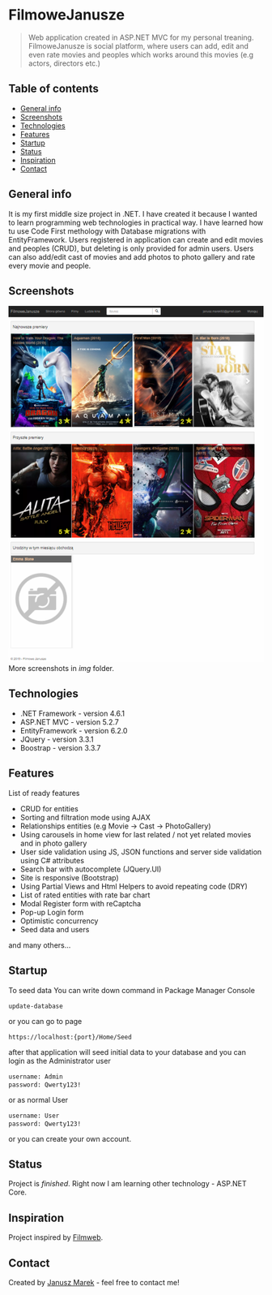 # FilmoweJanusze
> Web application created in ASP.NET MVC for my personal treaning. FilmoweJanusze is social platform, where users can add, edit and even rate movies and peoples which works around this movies (e.g actors, directors etc.)

## Table of contents
* [General info](#general-info)
* [Screenshots](#screenshots)
* [Technologies](#technologies)
* [Features](#features)
* [Startup](#startup)
* [Status](#status)
* [Inspiration](#inspiration)
* [Contact](#contact)

## General info
It is my first middle size project in .NET. I have created it because I wanted to learn programming web technologies in practical way.
I have learned how tu use Code First methology with Database migrations with EntityFramework. 
Users registered in application can create and edit movies and peoples (CRUD), but deleting is only provided for admin users. Users can also add/edit cast of movies and add photos to photo gallery and rate every movie and people.

## Screenshots
![Example screenshot](./img/Home.PNG)
<br/>More screenshots in <i>img</i> folder.

## Technologies
* .NET Framework - version 4.6.1
* ASP.NET MVC - version 5.2.7
* EntityFramework - version 6.2.0
* JQuery - version 3.3.1
* Boostrap - version 3.3.7

## Features
List of ready features
* CRUD for entities
* Sorting and filtration mode using AJAX
* Relationships entities (e.g Movie -> Cast -> PhotoGallery)
* Using carousels in home view for last related / not yet related movies and in photo gallery
* User side validation using JS, JSON functions and server side validation using C# attributes
* Search bar with autocomplete (JQuery.UI)
* Site is responsive (Bootstrap)
* Using Partial Views and Html Helpers to avoid repeating code (DRY)
* List of rated entities with rate bar chart
* Modal Register form with reCaptcha
* Pop-up Login form
* Optimistic concurrency 
* Seed data and users

 and many others... 

## Startup
To seed data You can write down command in Package Manager Console
```
update-database
```
or you can go to page
```
https://localhost:{port}/Home/Seed
```
after that application will seed initial data to your database and you can login as the Administrator user
```
username: Admin
password: Qwerty123!
```
or as normal User
```
username: User
password: Qwerty123!
```
or you can create your own account.

## Status
Project is _finished_. Right now I am learning other technology - ASP.NET Core.

## Inspiration
Project inspired by [Filmweb](https://www.filmweb.pl).

## Contact
Created by [Janusz Marek](https://www.linkedin.com/in/janusz-marek/) - feel free to contact me!
